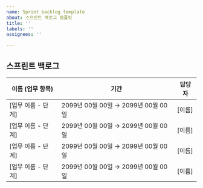 ```yaml
---
name: Sprint backlog template
about: 스프린트 백로그 템플릿
title: ''
labels: ''
assignees: ''

---
```


## 스프린트 백로그

| 이름 (업무 항목)                     | 기간                               | 담당자 |
|--------------------------------------|------------------------------------|--------|
| [업무 이름 - 단계]                   | 2099년 00월 00일 → 2099년 00월 00일 | [이름] |
| [업무 이름 - 단계]                   | 2099년 00월 00일 → 2099년 00월 00일 | [이름] |
| [업무 이름 - 단계]                   | 2099년 00월 00일 → 2099년 00월 00일 | [이름] |
| [업무 이름 - 단계]                   | 2099년 00월 00일 → 2099년 00월 00일 | [이름] |
